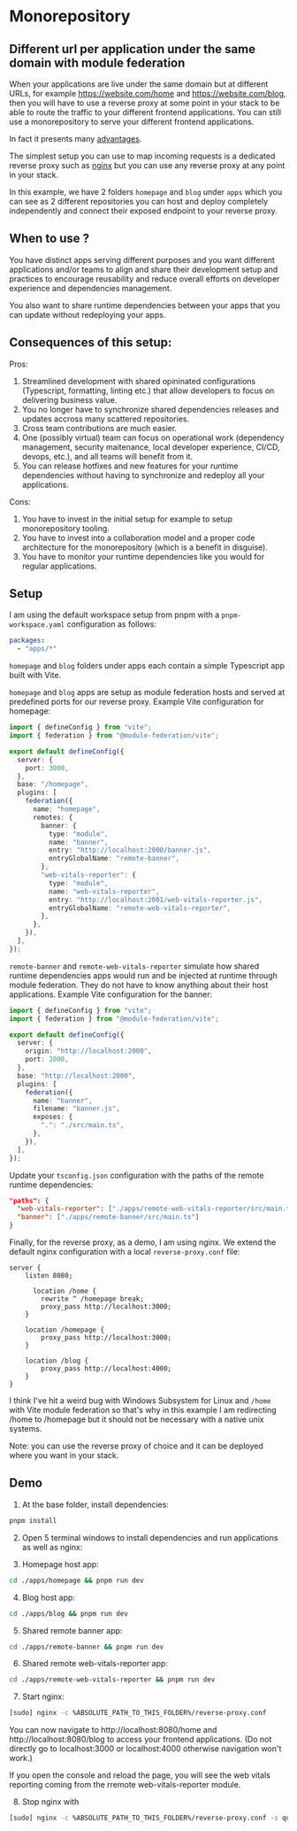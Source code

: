 # Monorepository

## Different url per application under the same domain with module federation

When your applications are live under the same domain but at different URLs, for example https://website.com/home and https://website.com/blog, then you will have to use a reverse proxy at some point in your stack to be able to route the traffic to your different frontend applications. You can still use a monorepository to serve your different frontend applications.

In fact it presents many [advantages](https://www.simplefrontend.dev/blog/why-a-frontend-monorepo/).

The simplest setup you can use to map incoming requests is a dedicated reverse proxy such as [nginx](https://nginx.org/) but you can use any reverse proxy at any point in your stack.

In this example, we have 2 folders `homepage` and `blog` under `apps` which you can see as 2 different repositories you can host and deploy completely independently and connect their exposed endpoint to your reverse proxy.

## When to use ?

You have distinct apps serving different purposes and you want different applications and/or teams to align and share their development setup and practices to encourage reusability and reduce overall efforts on developer experience and dependencies management.

You also want to share runtime dependencies between your apps that you can update without redeploying your apps.

## Consequences of this setup:

Pros:

1. Streamlined development with shared opininated configurations (Typescript, formatting, linting etc.) that allow developers to focus on delivering business value.
1. You no longer have to synchronize shared dependencies releases and updates accross many scattered repositories.
1. Cross team contributions are much easier.
1. One (possibly virtual) team can focus on operational work (dependency management, security maitenance, local developer experience, CI/CD, devops, etc.), and all teams will benefit from it.
1. You can release hotfixes and new features for your runtime dependencies without having to synchronize and redeploy all your applications.

Cons:

1. You have to invest in the initial setup for example to setup monorepository tooling.
1. You have to invest into a collaboration model and a proper code architecture for the monorepository (which is a benefit in disguise).
1. You have to monitor your runtime dependencies like you would for regular applications.

## Setup

I am using the default workspace setup from pnpm with a `pnpm-workspace.yaml` configuration as follows:

```yaml
packages:
  - "apps/*"
```

`homepage` and `blog` folders under apps each contain a simple Typescript app built with Vite.

`homepage` and `blog` apps are setup as module federation hosts and served at predefined ports for our reverse proxy. Example Vite configuration for homepage:

```typescript
import { defineConfig } from "vite";
import { federation } from "@module-federation/vite";

export default defineConfig({
  server: {
    port: 3000,
  },
  base: "/homepage",
  plugins: [
    federation({
      name: "homepage",
      remotes: {
        banner: {
          type: "module",
          name: "banner",
          entry: "http://localhost:2000/banner.js",
          entryGlobalName: "remote-banner",
        },
        "web-vitals-reporter": {
          type: "module",
          name: "web-vitals-reporter",
          entry: "http://localhost:2001/web-vitals-reporter.js",
          entryGlobalName: "remote-web-vitals-reporter",
        },
      },
    }),
  ],
});
```

`remote-banner` and `remote-web-vitals-reporter` simulate how shared runtime dependencies apps would run and be injected at runtime through module federation. They do not have to know anything about their host applications. Example Vite configuration for the banner:

```typescript
import { defineConfig } from "vite";
import { federation } from "@module-federation/vite";

export default defineConfig({
  server: {
    origin: "http://localhost:2000",
    port: 2000,
  },
  base: "http://localhost:2000",
  plugins: [
    federation({
      name: "banner",
      filename: "banner.js",
      exposes: {
        ".": "./src/main.ts",
      },
    }),
  ],
});
```

Update your `tsconfig.json` configuration with the paths of the remote runtime dependencies:

```json
"paths": {
  "web-vitals-reporter": ["./apps/remote-web-vitals-reporter/src/main.ts"],
  "banner": ["./apps/remote-banner/src/main.ts"]
}
```

Finally, for the reverse proxy, as a demo, I am using nginx. We extend the default nginx configuration with a local `reverse-proxy.conf` file:

```
server {
    listen 8080;

      location /home {
        rewrite ^ /homepage break;
        proxy_pass http://localhost:3000;
    }

    location /homepage {
        proxy_pass http://localhost:3000;
    }

    location /blog {
        proxy_pass http://localhost:4000;
    }
}
```

I think I've hit a weird bug with Windows Subsystem for Linux and `/home` with Vite module federation so that's why in this example I am redirecting /home to /homepage but it should not be necessary with a native unix systems.

Note: you can use the reverse proxy of choice and it can be deployed where you want in your stack.

## Demo

1. At the base folder, install dependencies:

```bash
pnpm install
```

2. Open 5 terminal windows to install dependencies and run applications as well as nginx:

3. Homepage host app:

```bash
cd ./apps/homepage && pnpm run dev
```

4. Blog host app:

```bash
cd ./apps/blog && pnpm run dev
```

5. Shared remote banner app:

```bash
cd ./apps/remote-banner && pnpm run dev
```

6. Shared remote web-vitals-reporter app:

```bash
cd ./apps/remote-web-vitals-reporter && pnpm run dev
```

7. Start nginx:

```bash
[sudo] nginx -c %ABSOLUTE_PATH_TO_THIS_FOLDER%/reverse-proxy.conf
```

You can now navigate to http://localhost:8080/home and http://localhost:8080/blog to access your frontend applications. (Do not directly go to localhost:3000 or localhost:4000 otherwise navigation won't work.)

If you open the console and reload the page, you will see the web vitals reporting coming from the rremote web-vitals-reporter module.

8. Stop nginx with

```bash
[sudo] nginx -c %ABSOLUTE_PATH_TO_THIS_FOLDER%/reverse-proxy.conf -s quit
```
